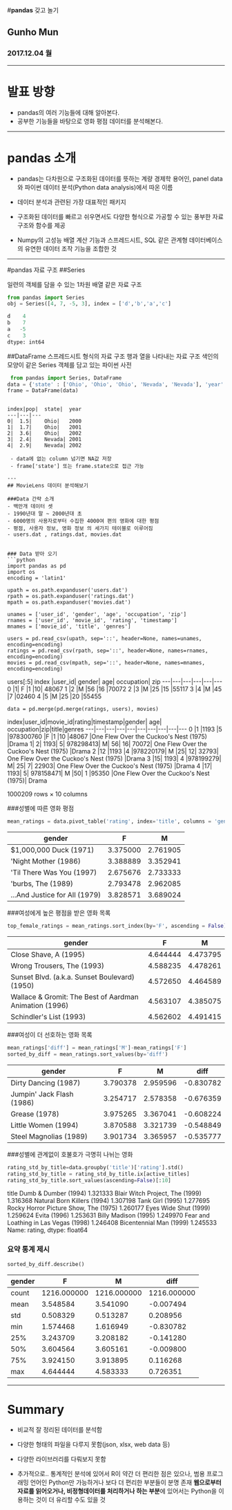 ﻿
#**pandas** 갖고 놀기
## Gunho Mun
### 2017.12.04 월
---
# 발표 방향
 - pandas의 여러 기능들에 대해 알아본다. 
 - 공부한 기능들을 바탕으로 영화 평점 데이터를 분석해본다.

---
# pandas 소개 

 - pandas는 다차원으로 구조화된 데이터를 뜻하는 계량 경제학 용어인, panel data와 파이썬 데이터 분석(Python data analysis)에서 따온 이름

 - 데이터 분석과 관련된 가장 대표적인 패키지
 
 - 구조화된 데이터를 빠르고 쉬우면서도 다양한 형식으로 가공할 수 있는 풍부한 자료구조와 함수를 제공

 - Numpy의 고성능 배열 계산 기능과 스프레드시트, SQL 같은 관계형 데이터베이스의 유연한 데이터 조작 기능을 조합한 것

----------
#pandas 자료 구조 
##Series

  

  일련의 객체를 담을 수 있는 1차원 배열 같은 자료 구조

```python
from pandas import Series
obj = Series([4, 7, -5, 3], index = ['d','b','a','c']
```
 
```python
d    4
b    7
a   -5
c    3
dtype: int64 
```


##DataFrame
스프레드시트 형식의 자료 구조 
행과 열을 나타내는 자료 구조
색인의 모양이 같은 Series 객체를 담고 있는 파이썬 사전 



```python
 from pandas import Series, DataFrame
data = {'state' : ['Ohio', 'Ohio', 'Ohio', 'Nevada', 'Nevada'], 'year' : [2000, 2001, 2002, 2001, 2002], 'pop' : [1.5, 1.7, 3.6, 2.4, 2.9]}
frame = DataFrame(data)    
 ```
```

index|pop|	state|	year
---|---|---
0|	1.5|	Ohio|	2000
1|	1.7|	Ohio|	2001
2|	3.6|	Ohio|	2002
3|	2.4|	Nevada|	2001
4|	2.9|	Nevada|	2002

 - data에 없는 column 넘기면 NA값 저장 
 - frame['state'] 또는 frame.state으로 접근 가능

---
## MovieLens 데이터 분석해보기 

###Data 간략 소개 
- 백만개 데이터 셋
- 1990년대 말 ~ 2000년대 초 
- 6000명의 사용자로부터 수집한 4000여 편의 영화에 대한 평점 
- 평점, 사용자 정보, 영화 정보 의 세가지 테이블로 이루어짐
- users.dat , ratings.dat, movies.dat


### Data 받아 오기 
```python
import pandas as pd
import os
encoding = 'latin1'

```
```
upath = os.path.expanduser('users.dat')
rpath = os.path.expanduser('ratings.dat')
mpath = os.path.expanduser('movies.dat')
```
```
unames = ['user_id', 'gender', 'age', 'occupation', 'zip']
rnames = ['user_id', 'movie_id', 'rating', 'timestamp']
mnames = ['movie_id', 'title', 'genres']
```
```
users = pd.read_csv(upath, sep='::', header=None, names=unames, encoding=encoding)
ratings = pd.read_csv(rpath, sep='::', header=None, names=rnames, encoding=encoding)
movies = pd.read_csv(mpath, sep='::', header=None, names=mnames, encoding=encoding)
```
users[:5]
index |user_id|	gender|	age|	occupation|	zip
---|---|---|---|---|---
0	|1|	F	|1	|10|	48067
1	|2	|M	|56	|16	|70072
2	|3	|M	|25	|15	|55117
3	|4	|M	|45	|7	|02460
4	|5	|M	|25	|20	|55455

```
data = pd.merge(pd.merge(ratings, users), movies)
```
index|user_id|movie_id|rating|timestamp|gender| age|	occupation|zip|title|genres
---|---|---|---|---|---|---|---|---|---
0	|1	|1193	|5	|978300760	|F	|1	|10	|48067	|One Flew Over the Cuckoo's Nest (1975)	|Drama
1|	2|	1193|	5|	978298413|	M|	56|	16|	70072|	One Flew Over the Cuckoo's Nest (1975)	|Drama
2	|12	|1193	|4	|978220179|	M	|25|	12|	32793|	One Flew Over the Cuckoo's Nest (1975)	|Drama
3	|15|	1193|	4	|978199279|	M|	25|	7|	22903|	One Flew Over the Cuckoo's Nest (1975)	|Drama
4	|17|	1193|	5|	978158471|	M	|50|	1	|95350	|One Flew Over the Cuckoo's Nest (1975)|	Drama

1000209 rows × 10 columns

###성별에 따른 영화 평점 
```python
mean_ratings = data.pivot_table('rating', index='title', columns = 'gender', aggfunc = 'mean')
```

gender|F |M 	
---|---|---
$1,000,000 Duck (1971)|3.375000|2.761905
'Night Mother (1986)|3.388889|3.352941
'Til There Was You (1997)|	2.675676|	2.733333
'burbs, The (1989)|	2.793478|	2.962085
...And Justice for All (1979)|	3.828571|	3.689024

###여성에게 높은 평점을 받은 영화 목록
```python
top_female_ratings = mean_ratings.sort_index(by='F', ascending = False)
```
gender	|F	|M	
---|---|---
Close Shave, A (1995)|	4.644444	|4.473795
Wrong Trousers, The (1993)|	4.588235	|4.478261
Sunset Blvd. (a.k.a. Sunset Boulevard) (1950)	|4.572650	|4.464589
Wallace & Gromit: The Best of Aardman Animation (1996)|	4.563107|	4.385075
Schindler's List (1993)|	4.562602|	4.491415

###여성이 더 선호하는 영화 목록 
```python
mean_ratings['diff'] = mean_ratings['M']-mean_ratings['F']
sorted_by_diff = mean_ratings.sort_values(by='diff')
```
gender|	F|	M|	diff
---|---|---|---			
Dirty Dancing (1987)|	3.790378|	2.959596|	-0.830782
Jumpin' Jack Flash (1986)|	3.254717|	2.578358|	-0.676359
Grease (1978)|	3.975265|	3.367041|	-0.608224
Little Women (1994)|	3.870588|	3.321739|	-0.548849
Steel Magnolias (1989)|	3.901734|	3.365957|	-0.535777

###성별에 관계없이 호불호가 극명히 나뉘는 영화

```python
rating_std_by_title=data.groupby('title')['rating'].std()
rating_std_by_title = rating_std_by_title.ix[active_titles]
rating_std_by_title.sort_values(ascending=False)[:10]
```
title
Dumb & Dumber (1994)                     1.321333
Blair Witch Project, The (1999)          1.316368
Natural Born Killers (1994)              1.307198
Tank Girl (1995)                         1.277695
Rocky Horror Picture Show, The (1975)    1.260177
Eyes Wide Shut (1999)                    1.259624
Evita (1996)                             1.253631
Billy Madison (1995)                     1.249970
Fear and Loathing in Las Vegas (1998)    1.246408
Bicentennial Man (1999)                  1.245533
Name: rating, dtype: float64

### 요약 통계 제시 
```python 
sorted_by_diff.describe()
```
gender	|F|	M|	diff
---|---|---|---
count	|1216.000000|	1216.000000|	1216.000000
mean	|3.548584|	3.541090|	-0.007494
std	|0.508329	|0.513287	|0.208956
min	|1.574468	|1.616949	|-0.830782
25%	|3.243709	|3.208182	|-0.141280
50%	|3.604564	|3.605161	|-0.009800
75%	|3.924150	|3.913895	|0.116268
max	|4.644444|	4.583333	|0.726351


---
# Summary
- 비교적 잘 정리된 데이터를 분석함 
- 다양한 형태의 파일을 다루지 못함(json, xlsx, web data 등) 
- 다양한 라이브러리를 다뤄보지 못함 

- 추가적으로..
통계적인 분석에 있어서 R이 약간 더 편리한 점은 있으나, 범용 프로그래밍 언어인 Python만 가능하거나 보다 더 편리한 부분들이 분명 존재
**웹으로부터 자료를 읽어오거나, 비정형데이터를 처리하거나 하는 부분**에 있어서는 Python을 이용하는 것이 더 유리할 수도 있을 것